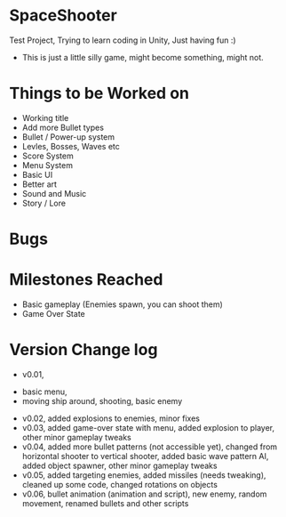 # SpaceShooter
Test Project, Trying to learn coding in Unity, Just having fun :)

- This is just a little silly game, might become something, might not.

# Things to be Worked on
- Working title
- Add more Bullet types
- Bullet / Power-up system
- Levles, Bosses, Waves etc
- Score System
- Menu System
- Basic UI
- Better art
- Sound and Music
- Story / Lore


# Bugs


# Milestones Reached
- Basic gameplay (Enemies spawn, you can shoot them)
- Game Over State


# Version Change log
- v0.01, 
* basic menu, 
* moving ship around, shooting, basic enemy
- v0.02, added explosions to enemies, minor fixes
- v0.03, added game-over state with menu, added explosion to player, other minor gameplay tweaks
- v0.04, added more bullet patterns (not accessible yet), changed from horizontal shooter to vertical shooter, added basic wave pattern AI, added object spawner, other minor gameplay tweaks
- v0.05, added targeting enemies, added missiles (needs tweaking), cleaned up some code, changed rotations on objects
- v0.06, bullet animation (animation and script), new enemy, random movement, renamed bullets and other scripts
